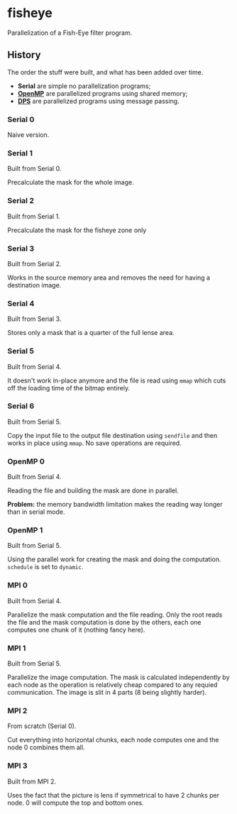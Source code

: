 # fisheye

Parallelization of a Fish-Eye filter program.

## History

The order the stuff were built, and what has been added over time.

 * **Serial** are simple no parallelization programs;
 * **[OpenMP](http://openmp.org/)** are parallelized programs using shared memory;
 * **[DPS](http://dps.epfl.ch/)** are parallelized programs using message passing.

### Serial 0

Naive version.

### Serial 1

Built from Serial 0.

Precalculate the mask for the whole image.

### Serial 2

Built from Serial 1.

Precalculate the mask for the fisheye zone only

### Serial 3

Built from Serial 2.

Works in the source memory area and removes the need for having a destination
image.

### Serial 4

Built from Serial 3.

Stores only a mask that is a quarter of the full lense area.

### Serial 5

Built from Serial 4.

It doesn't work in-place anymore and the file is read using `mmap` which cuts
off the loading time of the bitmap entirely.

### Serial 6

Built from Serial 5.

Copy the input file to the output file destination using `sendfile` and then
works in place using `mmap`. No save operations are required.

### OpenMP 0

Built from Serial 4.

Reading the file and building the mask are done in parallel.

**Problem:** the memory bandwidth limitation makes the reading way longer than
in serial mode.

### OpenMP 1

Built from Serial 5.

Using the parallel work for creating the mask and doing the computation. `schedule`
is set to `dynamic`.

### MPI 0

Built from Serial 4.

Parallelize the mask computation and the file reading. Only the root reads the
file and the mask computation is done by the others, each one computes one
chunk of it (nothing fancy here).

### MPI 1

Built from Serial 5.

Parallelize the image computation. The mask is calculated independently by each
node as the operation is relatively cheap compared to any requied communication.
The image is slit in 4 parts (8 being slightly harder).

### MPI 2

From scratch (Serial 0).

Cut everything into horizontal chunks, each node computes one and the node 0
combines them all.

### MPI 3

Built from MPI 2.

Uses the fact that the picture is lens if symmetrical to have 2 chunks per
node. 0 will compute the top and bottom ones.
